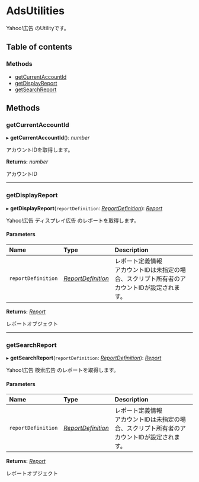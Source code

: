 # AdsUtilities


Yahoo!広告 のUtilityです。

## Table of contents

### Methods

- [getCurrentAccountId](adsutilities.md#getcurrentaccountid)
- [getDisplayReport](adsutilities.md#getdisplayreport)
- [getSearchReport](adsutilities.md#getsearchreport)

## Methods

### getCurrentAccountId

▸ **getCurrentAccountId**(): *number*

アカウントIDを取得します。

**Returns:** *number*

アカウントID

___

### getDisplayReport

▸ **getDisplayReport**(`reportDefinition`: [*ReportDefinition*](../data/display/reportdefinition.md)): [*Report*](report.md)

Yahoo!広告 ディスプレイ広告 のレポートを取得します。

#### Parameters

| Name | Type | Description |
| :------ | :------ | :------ |
| `reportDefinition` | [*ReportDefinition*](../data/display/reportdefinition.md) | レポート定義情報<br>アカウントIDは未指定の場合、スクリプト所有者のアカウントIDが設定されます。 |

**Returns:** [*Report*](report.md)

レポートオブジェクト

___

### getSearchReport

▸ **getSearchReport**(`reportDefinition`: [*ReportDefinition*](../data/search/reportdefinition.md)): [*Report*](report.md)

Yahoo!広告 検索広告 のレポートを取得します。

#### Parameters

| Name | Type | Description |
| :------ | :------ | :------ |
| `reportDefinition` | [*ReportDefinition*](../data/search/reportdefinition.md) | レポート定義情報<br>アカウントIDは未指定の場合、スクリプト所有者のアカウントIDが設定されます。 |

**Returns:** [*Report*](report.md)

レポートオブジェクト
